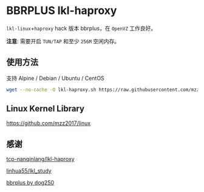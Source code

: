 # BBRPLUS lkl-haproxy

`lkl-linux`+`haproxy` hack 版本 bbrplus，在 `OpenVZ` 工作良好。

**注意**: 需要开启 `TUN/TAP` 和至少 `256M` 空闲内存。

## 使用方法

支持 Alpine / Debian / Ubuntu / CentOS

```bash
wget --no-cache -O lkl-haproxy.sh https://raw.githubusercontent.com/mzz2017/lkl-haproxy/master/lkl-haproxy.sh && bash lkl-haproxy.sh
```

## Linux Kernel Library

https://github.com/mzz2017/linux

## 感谢

[tcp-nanqinlang/lkl-haproxy](https://github.com/tcp-nanqinlang/lkl-haproxy)

[linhua55/lkl_study](https://github.com/linhua55/lkl_study)

[bbrplus by dog250](https://blog.csdn.net/dog250/article/details/80629551)